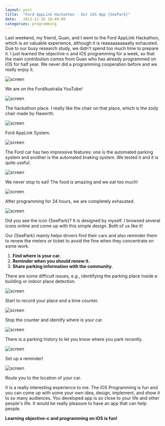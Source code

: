 ```yaml
---
layout: post
title:  "Ford AppLink Hackathon - Our iOS App {SeePark}"
date:   2013-11-26 10:49:00
categories: programming
---
```


Last weekend, my friend, Guan, and I went to the Ford AppLink Hackathon, which is an valuable 
experience, although it is reaaaaaaaaaally exhausted. Due to our busy research study, we didn't 
spend too much time to prepare it. I just learned the objective-c and iOS programming for 
a week, so that the main contribution comes from Guan who has already programmed on iOS for 
half year. We never did a programming cooperation before and we really enjoy it. 

![screen](http://farm3.staticflickr.com/2827/11058384965_1379c93248.jpg)

We are on the FordAustralia YouTube!

![screen](http://farm8.staticflickr.com/7408/11058504874_12506afd12.jpg)

The hackathon place. I really like the chair on that place, which is the zody chair made by Haworth.

![screen](http://farm4.staticflickr.com/3692/11058384595_82d314afac.jpg)

Ford AppLink System. 

![screen](http://farm6.staticflickr.com/5537/11058384575_7667a54994.jpg)

The Ford car has two impressive features: one is the automated parking 
system and another is the automated braking system. We tested it and 
it is quite useful. 

![screen](http://farm4.staticflickr.com/3793/11058472266_ca76fb1f53.jpg)

We never stop to eat! The food is amazing and we eat too much!

![screen](http://farm4.staticflickr.com/3794/11058384755_a76f51d226.jpg)

After programming for 24 hours, we are completely exhausted. 

![screen](http://farm6.staticflickr.com/5532/11058385515_a3fcd68637.jpg)

Did you see the icon {SeePark}? It is designed by myself. I browsed several icons online and come up 
with this simple design. Both of us like it!

Our {SeePark} mainly helps drivers find their cars and also reminder them to renew the meters or ticket
to avoid the fine when they concentrate on some work.

1.   **Find where is your car.**
2.   **Reminder when you should renew it.**
3.   **Share parking information with the community.**

There are some difficult issues, e.g., identifying the parking place inside a building or indoor place detection. 

![screen](http://farm4.staticflickr.com/3831/11058551213_de298d7b33.jpg)

Start to record your place and a time counter. 

![screen](http://farm3.staticflickr.com/2869/11058505274_a3ee26909b.jpg)

Stop the counter and identify where is your car. 

![screen](http://farm8.staticflickr.com/7425/11058551123_2dcf7caa3d.jpg)

There is a parking history to let you know where you park recently. 

![screen](http://farm4.staticflickr.com/3760/11058385095_2cd87c5185.jpg)

Set up a reminder!

![screen](http://farm6.staticflickr.com/5502/11058472286_6d733ca66b.jpg)

Route you to the location of your car. 

It is a really interesting experience to me. The iOS Programming is fun and you can 
come up with some your own idea, design, implement, and show it to so many audiences. 
You developed app is so close to your life and other people's life. It would be 
really pleasure to have an app that can help people. 

__Learning objective-c and programming on iOS is fun!__




